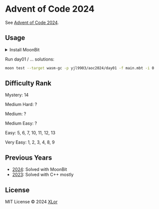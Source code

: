 # Advent of Code 2024

See [Advent of Code 2024](https://adventofcode.com/2024).

## Usage

<details>
<summary>Install MoonBit</summary><br>

Install moonbit compiler.

```bash
curl -fsSL https://cli.moonbitlang.cn/install/unix.sh | bash -s minimoonbit
```

Install moonbit VS Code extension `moonbit.moonbit-lang`.

Then:

```bash
moon update
moon install
```

</details>

Run day01 / ... solutions:

```bash
moon test --target wasm-gc -p yjl9903/aoc2024/day01 -f main.mbt -i 0 
```

## Difficulty Rank

Mystery: 14

Medium Hard: ?

Medium: ?

Medium Easy: ?

Easy: 5, 6, 7, 10, 11, 12, 13

Very Easy: 1, 2, 3, 4, 8, 9

## Previous Years

- [2024](https://github.com/yjl9903/aoc2024): Solved with MoonBit
- [2023](https://github.com/yjl9903/aoc2023): Solved with C++ mostly

## License

MIT License © 2024 [XLor](https://github.com/yjl9903)
